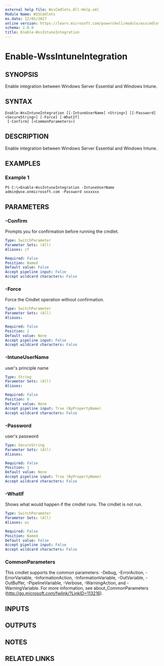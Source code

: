 ```yaml
---
external help file: WssCmdlets.dll-Help.xml
Module Name: WSSCmdlets
ms.date: 12/05/2017
online version: https://learn.microsoft.com/powershell/module/wsscmdlets/enable-wssintuneintegration?view=windowsserver2012r2-ps&wt.mc_id=ps-gethelp
schema: 2.0.0
title: Enable-WssIntuneIntegration
---
```


# Enable-WssIntuneIntegration

## SYNOPSIS
Enable integration between Windows Server Essential and Windows Intune.

## SYNTAX

```
Enable-WssIntuneIntegration [[-IntuneUserName] <String>] [[-Password] <SecureString>] [-Force] [-WhatIf]
 [-Confirm] [<CommonParameters>]
```

## DESCRIPTION
Enable integration between Windows Server Essential and Windows Intune.

## EXAMPLES

### Example 1
```
PS C:\>Enable-WssIntuneIntegration -IntuneUserName admin@wse.onmicrosoft.com -Password xxxxxxx
```

## PARAMETERS

### -Confirm
Prompts you for confirmation before running the cmdlet.

```yaml
Type: SwitchParameter
Parameter Sets: (All)
Aliases: cf

Required: False
Position: Named
Default value: False
Accept pipeline input: False
Accept wildcard characters: False
```

### -Force
Force the Cmdlet operation without confirmation.

```yaml
Type: SwitchParameter
Parameter Sets: (All)
Aliases: 

Required: False
Position: 2
Default value: None
Accept pipeline input: False
Accept wildcard characters: False
```

### -IntuneUserName
user's principle name

```yaml
Type: String
Parameter Sets: (All)
Aliases: 

Required: False
Position: 0
Default value: None
Accept pipeline input: True (ByPropertyName)
Accept wildcard characters: False
```

### -Password
user's password

```yaml
Type: SecureString
Parameter Sets: (All)
Aliases: 

Required: False
Position: 1
Default value: None
Accept pipeline input: True (ByPropertyName)
Accept wildcard characters: False
```

### -WhatIf
Shows what would happen if the cmdlet runs.
The cmdlet is not run.

```yaml
Type: SwitchParameter
Parameter Sets: (All)
Aliases: wi

Required: False
Position: Named
Default value: False
Accept pipeline input: False
Accept wildcard characters: False
```

### CommonParameters
This cmdlet supports the common parameters: -Debug, -ErrorAction, -ErrorVariable, -InformationAction, -InformationVariable, -OutVariable, -OutBuffer, -PipelineVariable, -Verbose, -WarningAction, and -WarningVariable. For more information, see about_CommonParameters (http://go.microsoft.com/fwlink/?LinkID=113216).

## INPUTS

## OUTPUTS

## NOTES

## RELATED LINKS

